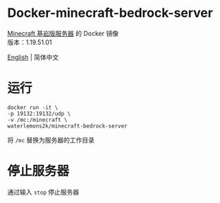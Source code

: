 # Docker-minecraft-bedrock-server
[Minecraft 基岩版服务器](https://www.minecraft.net/zh-hans/download/server/bedrock) 的 Docker 镜像  
版本：1.19.51.01

[English](README.md) | 简体中文
# 运行
```
docker run -it \
-p 19132:19132/udp \
-v /mc:/minecraft \
waterlemons2k/minecraft-bedrock-server
```
将 `/mc` 替换为服务器的工作目录
# 停止服务器
通过输入 `stop` 停止服务器